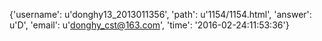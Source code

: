 {'username': u'donghy13_2013011356', 'path': u'1154/1154.html', 'answer': u'D', 'email': u'donghy_cst@163.com', 'time': '2016-02-24:11:53:36'}